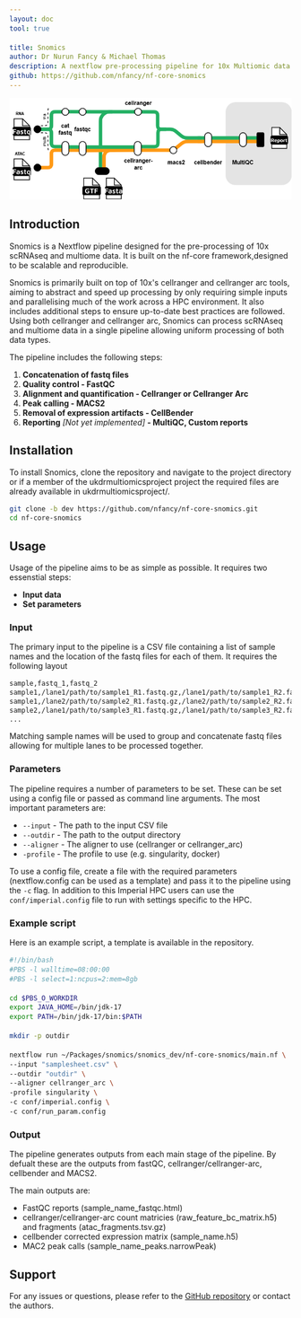 ```yaml
---
layout: doc
tool: true

title: Snomics
author: Dr Nurun Fancy & Michael Thomas
description: A nextflow pre-processing pipeline for 10x Multiomic data.
github: https://github.com/nfancy/nf-core-snomics
---
```


![Image](snomics_diagram.png)

## Introduction

Snomics is a Nextflow pipeline designed for the pre-processing of 10x scRNAseq and multiome data. It is built on the nf-core framework,designed to be scalable and reproducible.

Snomics is primarily built on top of 10x's cellranger and cellranger arc tools, aiming to abstract and speed up processing by only requiring simple inputs and parallelising much of the work across a HPC environment. It also includes additional steps to ensure up-to-date best practices are followed. Using both cellranger and cellranger arc, Snomics can process scRNAseq and multiome data in a single pipeline allowing uniform processing of both data types.

The pipeline includes the following steps:

1. **Concatenation of fastq files**
2. **Quality control - FastQC**
3. **Alignment and quantification - Cellranger or Cellranger Arc**
4. **Peak calling - MACS2**
5. **Removal of expression artifacts - CellBender**
6. **Reporting** *[Not yet implemented]* **- MultiQC, Custom reports**

## Installation

To install Snomics, clone the repository and navigate to the project directory or if a member of the ukdrmultiomicsproject project the required files are already available in ukdrmultiomicsproject/.

```bash
git clone -b dev https://github.com/nfancy/nf-core-snomics.git
cd nf-core-snomics
```

## Usage

Usage of the pipeline aims to be as simple as possible. It requires two essenstial steps:

- **Input data**
- **Set parameters**

### Input

The primary input to the pipeline is a CSV file containing a list of sample names and the location of the fastq files for each of them. It requires the following layout

```csv
sample,fastq_1,fastq_2
sample1,/lane1/path/to/sample1_R1.fastq.gz,/lane1/path/to/sample1_R2.fastq.gz
sample1,/lane2/path/to/sample2_R1.fastq.gz,/lane2/path/to/sample2_R2.fastq.gz
sample2,/lane1/path/to/sample3_R1.fastq.gz,/lane1/path/to/sample3_R2.fastq.gz
...
```

Matching sample names will be used to group and concatenate fastq files allowing for multiple lanes to be processed together.

### Parameters

The pipeline requires a number of parameters to be set. These can be set using a config file or passed as command line arguments. The most important parameters are:

- `--input` - The path to the input CSV file
- `--outdir` - The path to the output directory
- `--aligner` - The aligner to use (cellranger or cellranger_arc)
- `-profile` - The profile to use (e.g. singularity, docker)

To use a config file, create a file with the required parameters (nextflow.config can be used as a template) and pass it to the pipeline using the `-c` flag. In addition to this Imperial HPC users can use the `conf/imperial.config` file to run with settings specific to the HPC. 

### Example script

Here is an example script, a template is available in the repository.

```bash
#!/bin/bash
#PBS -l walltime=08:00:00
#PBS -l select=1:ncpus=2:mem=8gb

cd $PBS_O_WORKDIR
export JAVA_HOME=/bin/jdk-17
export PATH=/bin/jdk-17/bin:$PATH

mkdir -p outdir

nextflow run ~/Packages/snomics/snomics_dev/nf-core-snomics/main.nf \
--input "samplesheet.csv" \
--outdir "outdir" \
--aligner cellranger_arc \
-profile singularity \
-c conf/imperial.config \
-c conf/run_param.config
```

### Output

The pipeline generates outputs from each main stage of the pipeline. By defualt these are the outputs from fastQC, cellranger/cellranger-arc, cellbender and MACS2.

The main outputs are:

- FastQC reports (sample_name_fastqc.html)
- cellranger/cellranger-arc count matricies (raw_feature_bc_matrix.h5) and fragments (atac_fragments.tsv.gz)
- cellbender corrected expression matrix (sample_name.h5)
- MAC2 peak calls (sample_name_peaks.narrowPeak)


## Support

For any issues or questions, please refer to the [GitHub repository](https://github.com/nfancy/nf-core-snomics) or contact the authors.

